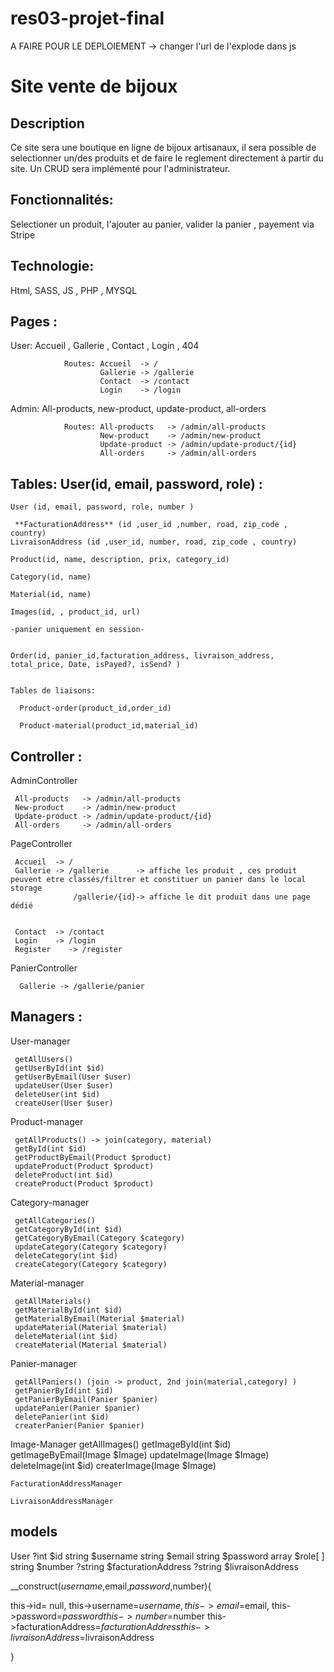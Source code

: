 # res03-projet-final

A FAIRE POUR LE DEPLOIEMENT
-> changer l'url de l'explode dans js


# Site vente de bijoux

## Description

Ce site sera une boutique en ligne de bijoux artisanaux, il sera possible de selectionner un/des produits et de faire le reglement directement à partir du site.
Un CRUD sera implémenté pour l'administrateur.

## Fonctionnalités:

 Selectioner un produit, l'ajouter au panier, valider la panier , payement via Stripe





## Technologie: 

 Html, SASS, JS , PHP , MYSQL

## Pages :
 User: Accueil , Gallerie , Contact , Login  , 404
          
                Routes: Accueil  -> /
                        Gallerie -> /gallerie
                        Contact  -> /contact
                        Login    -> /login
                
  Admin: All-products, new-product, update-product, all-orders
          
                Routes: All-products   -> /admin/all-products
                        New-product    -> /admin/new-product
                        Update-product -> /admin/update-product/{id}
                        All-orders     -> /admin/all-orders
          

## Tables: User(id, email, password, role) :

    User (id, email, password, role, number )
    
     **FacturationAddress** (id ,user_id ,number, road, zip_code , country)
    LivraisonAddress (id ,user_id, number, road, zip_code , country)
    
    Product(id, name, description, prix, category_id)
    
    Category(id, name)
    
    Material(id, name)
    
    Images(id, , product_id, url)
    
    -panier uniquement en session-
    
    
    Order(id, panier_id,facturation_address, livraison_address, total_price, Date, isPayed?, isSend? )
         
         
    Tables de liaisons: 
      
      Product-order(product_id,order_id)
      
      Product-material(product_id,material_id)
      
    
## Controller :
   
   AdminController
   
     All-products   -> /admin/all-products
     New-product    -> /admin/new-product
     Update-product -> /admin/update-product/{id}
     All-orders     -> /admin/all-orders
     
   PageController
   
     Accueil  -> /
     Gallerie -> /gallerie      -> affiche les produit , ces produit peuvent etre classés/filtrer et constituer un panier dans le local storage 
                  /gallerie/{id}-> affiche le dit produit dans une page dédié
      
      
     Contact  -> /contact
     Login    -> /login
     Register    -> /register
                  
      
      
   PanierController
    
      Gallerie -> /gallerie/panier
 

## Managers :

   User-manager
   
     getAllUsers() 
     getUserById(int $id)
     getUserByEmail(User $user)
     updateUser(User $user)
     deleteUser(int $id)
     createUser(User $user)
     
   Product-manager
   
     getAllProducts() -> join(category, material)
     getById(int $id)
     getProductByEmail(Product $product)
     updateProduct(Product $product)
     deleteProduct(int $id)
     createProduct(Product $product)
     
   Category-manager
   
     getAllCategories()
     getCategoryById(int $id)
     getCategoryByEmail(Category $category)
     updateCategory(Category $category)
     deleteCategory(int $id)
     createCategory(Category $category)
     
   Material-manager
     
     getAllMaterials()
     getMaterialById(int $id)
     getMaterialByEmail(Material $material)
     updateMaterial(Material $material)
     deleteMaterial(int $id)
     createMaterial(Material $material)
     
   Panier-manager
   
     getAllPaniers() (join -> product, 2nd join(material,category) ) 
     getPanierById(int $id)
     getPanierByEmail(Panier $panier)
     updatePanier(Panier $panier)
     deletePanier(int $id)
     createrPanier(Panier $panier)
     
   Image-Manager
     getAllImages() 
     getImageById(int $id)
     getImageByEmail(Image $Image)
     updateImage(Image $Image)
     deleteImage(int $id)
     createrImage(Image $Image)
     
    FacturationAddressManager
    
    LivraisonAddressManager
      
     
## models

User
   ?int $id
   string $username
   string $email
   string $password
   array $role[ ]
   string $number
   ?string $facturationAddress
   ?string $livraisonAddress
   
   __construct($username,$email,$password,$number){
   
   this->id= null,
   this->username=$username,
   this->email=$email,
   this->password=$password
   this->number=$number
   this->facturationAddress=$facturationAddress
   this->livraisonAddress=$livraisonAddress
   
   }
                      

